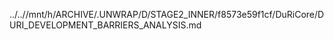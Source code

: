../..//mnt/h/ARCHIVE/.UNWRAP/D/STAGE2_INNER/f8573e59f1cf/DuRiCore/DURI_DEVELOPMENT_BARRIERS_ANALYSIS.md